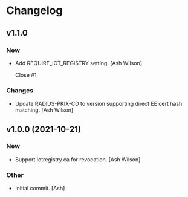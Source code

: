 # Changelog


## v1.1.0

### New

* Add REQUIRE_IOT_REGISTRY setting. [Ash Wilson]

  Close #1

### Changes

* Update RADIUS-PKIX-CD to version supporting direct EE cert hash matching. [Ash Wilson]


## v1.0.0 (2021-10-21)

### New

* Support iotregistry.ca for revocation. [Ash Wilson]

### Other

* Initial commit. [Ash]


